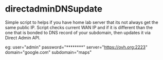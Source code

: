 # directadminDNSupdate
Simple script to helps if you have home lab server that its not always get the same public IP.
Script checks current WAN IP and if it is different than the one that is bonded to DNS record of your subdomain, then updates it via Direct Admin API.

eg:
user="admin"
password="********"
server="https://ovh.org:2223"
domain="google.com"
subdomain="maps"
